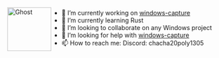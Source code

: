 <div style="display: flex; align-items: center;">
    <img src="https://github.com/NiiightmareXD/NiiightmareXD/assets/90005793/df419d27-c125-40a7-b4d8-d1538174e4a1" alt="Ghost" width="100" height="100">
    <div>
        <ul>
            <li>🔭 I’m currently working on <a href="https://github.com/NiiightmareXD/windows-capture">windows-capture</a></li>
            <li>🌱 I’m currently learning Rust</li>
            <li>👯 I’m looking to collaborate on any Windows project</li>
            <li>🤔 I’m looking for help with <a href="https://github.com/NiiightmareXD/windows-capture">windows-capture</a></li>
            <li>📫 How to reach me: Discord: chacha20poly1305</li>
        </ul>
    </div>
</div>
